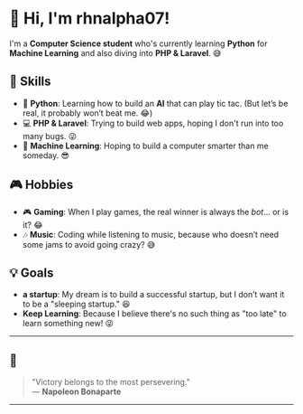 # 👋 Hi, I'm rhnalpha07!

I'm a **Computer Science student** who's currently learning **Python** for **Machine Learning** and also diving into **PHP & Laravel**. 😅

## 🔧 Skills
- 🐍 **Python**: Learning how to build an **AI** that can play tic tac. (But let’s be real, it probably won’t beat me. 😂)
- 💻 **PHP & Laravel**: Trying to build web apps, hoping I don't run into too many bugs. 😜
- 🧠 **Machine Learning**: Hoping to build a computer smarter than me someday. 😎

## 🎮 Hobbies
- 🎮 **Gaming**: When I play games, the real winner is always the *bot*... or is it? 😂
- 🎶 **Music**: Coding while listening to music, because who doesn’t need some jams to avoid going crazy? 😅

## 💡 Goals
- **a startup**: My dream is to build a successful startup, but I don’t want it to be a "sleeping startup." 😆
- **Keep Learning**: Because I believe there's no such thing as "too late" to learn something new! 😜

---

## 💬
> "Victory belongs to the most persevering."  
> — **Napoleon Bonaparte**

---

